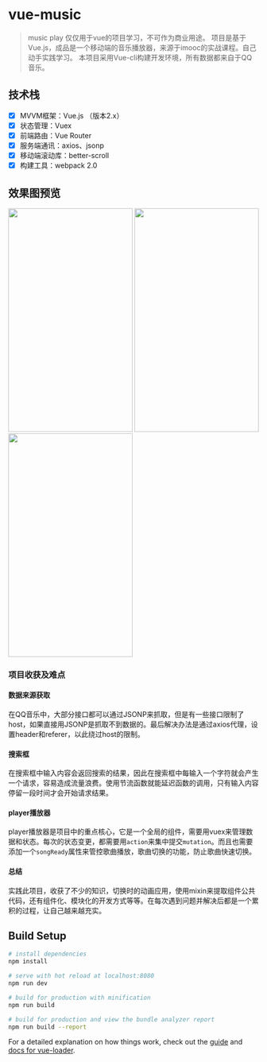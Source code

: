 # vue-music

> music play
仅仅用于vue的项目学习，不可作为商业用途。
项目是基于Vue.js，成品是一个移动端的音乐播放器，来源于imooc的实战课程。自己动手实践学习。
本项目采用Vue-cli构建开发环境，所有数据都来自于QQ音乐。

## 技术栈
* [x] MVVM框架：Vue.js （版本2.x）
* [x] 状态管理：Vuex
* [x] 前端路由：Vue Router
* [x] 服务端通讯：axios、jsonp
* [x] 移动端滚动库：better-scroll
* [x] 构建工具：webpack 2.0

## 效果图预览

<img src="https://wkongl.github.io/Exercise/vue-music/static/img/music1.png" width="250" height="450">  <img src="https://wkongl.github.io/Exercise/vue-music/static/img//music2.png" width="250" height="450">  <img src="https://wkongl.github.io/Exercise/vue-music/static/img//music3.png" width="250" height="450"> 

### 项目收获及难点

#### 数据来源获取
在QQ音乐中，大部分接口都可以通过JSONP来抓取，但是有一些接口限制了host，如果直接用JSONP是抓取不到数据的。最后解决办法是通过axios代理，设置header和referer，以此绕过host的限制。

#### 搜索框
在搜索框中输入内容会返回搜索的结果，因此在搜索框中每输入一个字符就会产生一个请求，容易造成流量浪费。使用节流函数就能延迟函数的调用，只有输入内容停留一段时间才会开始请求结果。

#### player播放器
player播放器是项目中的重点核心，它是一个全局的组件，需要用vuex来管理数据和状态。每次的状态变更，都需要用`action`来集中提交`mutation`。而且也需要添加一个`songReady`属性来管控歌曲播放，歌曲切换的功能，防止歌曲快速切换。

#### 总结
实践此项目，收获了不少的知识，切换时的动画应用，使用mixin来提取组件公共代码，还有组件化、模块化的开发方式等等。在每次遇到问题并解决后都是一个累积的过程，让自己越来越充实。

## Build Setup

``` bash
# install dependencies
npm install

# serve with hot reload at localhost:8080
npm run dev

# build for production with minification
npm run build

# build for production and view the bundle analyzer report
npm run build --report
```

For a detailed explanation on how things work, check out the [guide](http://vuejs-templates.github.io/webpack/) and [docs for vue-loader](http://vuejs.github.io/vue-loader).
